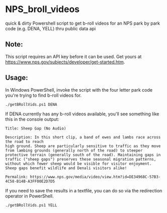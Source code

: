 # NPS_broll_videos
quick &amp; dirty Powershell script to get b-roll videos for an NPS park by park code (e.g. DENA, YELL) thru public data api

## Note:
This script requires an API key before it can be used. Get yours at https://www.nps.gov/subjects/developer/get-started.htm.

## Usage:

In Windows PowerShell, invoke the script with the four letter park code you're trying to find b-roll videos for.
```
./getBRollVids.ps1 DENA
```
If DENA currently has any b-roll videos available, you'll see something like this in the console output:
```
Title: Sheep Gap (No Audio)

Description: In this short clip, a band of ewes and lambs race across the road to reach 
high ground. Sheep are particularly sensitive to traffic as they move from lambing grounds (generally north of the road) to steeper protective terrain (generally south of the road). Maintaining gaps in traffic ("sheep gaps") preserves these seasonal migration patterns, without which fewer sheep would be visible for visitor enjoyment. Sheep gaps benefit wildlife and Denali visitors alike!

Permalink: https://www.nps.gov/media/video/view.htm?id=DE34968C-57B3-4C58-B14B-A3FF00E2D7D5
```

If you need to save the results in a textfile, you can do so via the redirection operator in PowerShell.

```
./getBRollVids.ps1 YELL
```

